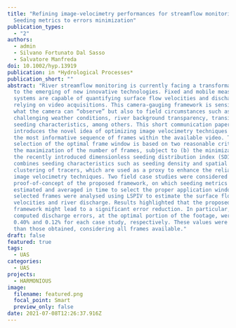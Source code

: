 ```yaml
---
title: "Refining image-velocimetry performances for streamflow monitoring:
  Seeding metrics to errors minimization"
publication_types:
  - "2"
authors:
  - admin
  - Silvano Fortunato Dal Sasso
  - Salvatore Manfreda
doi: 10.1002/hyp.13919
publication: in *Hydrological Processes*
publication_short: ""
abstract: "River streamflow monitoring is currently facing a transformation due
  to the emerging of new innovative technologies. Fixed and mobile measuring
  systems are capable of quantifying surface flow velocities and discharges,
  relying on video acquisitions. This camera-gauging framework is sensitive to
  what the camera can “observe” but also to field circumstances such as
  challenging weather conditions, river background transparency, transiting
  seeding characteristics, among others. This short communication paper
  introduces the novel idea of optimizing image velocimetry techniques selecting
  the most informative sequence of frames within the available video. The
  selection of the optimal frame window is based on two reasonable criteria: (a)
  the maximization of the number of frames, subject to (b) the minimization of
  the recently introduced dimensionless seeding distribution index (SDI). SDI
  combines seeding characteristics such as seeding density and spatial
  clustering of tracers, which are used as a proxy to enhance the reliability of
  image velocimetry techniques. Two field case studies were considered as a
  proof-of-concept of the proposed framework, on which seeding metrics were
  estimated and averaged in time to select the proper application window. The
  selected frames were analysed using LSPIV to estimate the surface flow
  velocities and river discharge. Results highlighted that the proposed
  framework might lead to a significant error reduction. In particular, the
  computed discharge errors, at the optimal portion of the footage, were about
  0.40% and 0.12% for each case study, respectively. These values were lower
  than those obtained, considering all frames available."
draft: false
featured: true
tags:
  - UAS
categories:
  - UAS
projects:
  - HARMONIOUS
image:
  filename: featured.png
  focal_point: Smart
  preview_only: false
date: 2021-07-08T12:26:37.916Z
---
```

